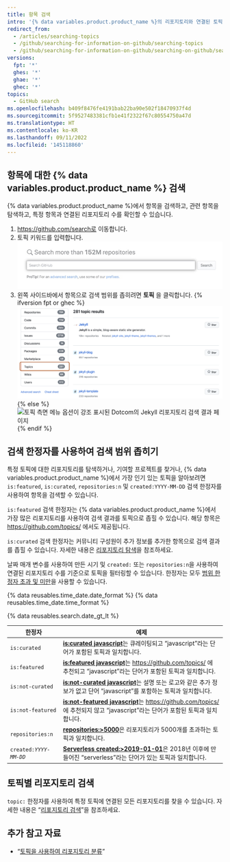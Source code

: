 ```yaml
---
title: 항목 검색
intro: '{% data variables.product.product_name %}의 리포지토리와 연결된 토픽을 검색할 수 있습니다.'
redirect_from:
  - /articles/searching-topics
  - /github/searching-for-information-on-github/searching-topics
  - /github/searching-for-information-on-github/searching-on-github/searching-topics
versions:
  fpt: '*'
  ghes: '*'
  ghae: '*'
  ghec: '*'
topics:
  - GitHub search
ms.openlocfilehash: b409f8476fe4191bab22ba90e502f18470937f4d
ms.sourcegitcommit: 5f9527483381cfb1e41f2322f67c80554750a47d
ms.translationtype: HT
ms.contentlocale: ko-KR
ms.lasthandoff: 09/11/2022
ms.locfileid: '145118860'
---
```

## 항목에 대한 {% data variables.product.product_name %} 검색

{% data variables.product.product_name %}에서 항목을 검색하고, 관련 항목을 탐색하고, 특정 항목과 연결된 리포지토리 수를 확인할 수 있습니다.

1. https://github.com/search로 이동합니다.
2. 토픽 키워드를 입력합니다.
  ![검색 필드](/assets/images/help/search/search-field.png)
3. 왼쪽 사이드바에서 항목으로 검색 범위를 좁히려면 **토픽** 을 클릭합니다.
{% ifversion fpt or ghec %} ![토픽 측면 메뉴 옵션이 강조 표시된 Jekyll 리포지토리 검색 결과 페이지](/assets/images/help/search/topic-left-side-navigation-dotcom.png){% else %} ![토픽 측면 메뉴 옵션이 강조 표시된 Dotcom의 Jekyll 리포지토리 검색 결과 페이지](/assets/images/help/search/topic-left-side-navigation.png){% endif %}

## 검색 한정자를 사용하여 검색 범위 좁히기

특정 토픽에 대한 리포지토리를 탐색하거나, 기여할 프로젝트를 찾거나, {% data variables.product.product_name %}에서 가장 인기 있는 토픽을 알아보려면 `is:featured`, `is:curated`, `repositories:n` 및 `created:YYYY-MM-DD` 검색 한정자를 사용하여 항목을 검색할 수 있습니다.

`is:featured` 검색 한정자는 {% data variables.product.product_name %}에서 가장 많은 리포지토리를 사용하여 검색 결과를 토픽으로 좁힐 수 있습니다. 해당 항목은 https://github.com/topics/ 에서도 제공됩니다.

`is:curated` 검색 한정자는 커뮤니티 구성원이 추가 정보를 추가한 항목으로 검색 결과를 좁힐 수 있습니다. 자세한 내용은 [리포지토리 탐색](https://github.com/github/explore)을 참조하세요.

날짜 매개 변수를 사용하여 만든 시기 및 `created:` 또는 `repositories:n`을 사용하여 연결된 리포지토리 수를 기준으로 토픽을 필터링할 수 있습니다. 한정자는 모두 [범위 한정자 초과 및 미만](/search-github/getting-started-with-searching-on-github/understanding-the-search-syntax)을 사용할 수 있습니다.

{% data reusables.time_date.date_format %} {% data reusables.time_date.time_format %}

{% data reusables.search.date_gt_lt %}

| 한정자  | 예제 |
| ------------- | -------------
| `is:curated`| [**is:curated javascript**](https://github.com/search?utf8=%E2%9C%93&q=javascript+is%3Acurated&type=Topics)는 큐레이팅되고 “javascript”라는 단어가 포함된 토픽과 일치합니다.
| `is:featured` | [**is:featured javascript**](https://github.com/search?utf8=%E2%9C%93&q=javascript+is%3Afeatured&type=Topics)는 https://github.com/topics/ 에 추천되고 “javascript”라는 단어가 포함된 토픽과 일치합니다.
|  `is:not-curated` | [**is:not-curated javascript**](https://github.com/search?utf8=%E2%9C%93&q=javascript+is%3Anot-curated&type=Topics)는 설명 또는 로고와 같은 추가 정보가 없고 단어 “javascript”를 포함하는 토픽과 일치합니다.
|  `is:not-featured`| [**is:not-featured javascript**](https://github.com/search?utf8=%E2%9C%93&q=javascript+is%3Anot-featured&type=Topics)는 https://github.com/topics/ 에 추천되지 않고 “javascript”라는 단어가 포함된 토픽과 일치합니다.
| `repositories:n` | [**repositories:&gt;5000**](https://github.com/search?q=repositories%3A%3E5000)은 리포지토리가 5000개를 초과하는 토픽과 일치합니다.
| <code>created:<em>YYYY-MM-DD</em></code> | [**Serverless created:&gt;2019-01-01**](https://github.com/search?q=Serverless+created%3A%3E2019-01-01&type=Topics)은 2018년 이후에 만들어진 “serverless”라는 단어가 있는 토픽과 일치합니다.

## 토픽별 리포지토리 검색

`topic:` 한정자를 사용하여 특정 토픽에 연결된 모든 리포지토리를 찾을 수 있습니다. 자세한 내용은 “[리포지토리 검색](/search-github/searching-on-github/searching-for-repositories/#search-by-topic)”을 참조하세요.

## 추가 참고 자료
- “[토픽을 사용하여 리포지토리 분류](/articles/classifying-your-repository-with-topics)”
